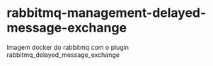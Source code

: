 # rabbitmq-management-delayed-message-exchange
Imagem docker do rabbitmq com o plugin rabbitmq_delayed_message_exchange
